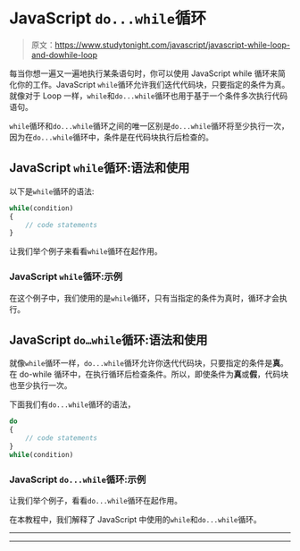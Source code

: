 # JavaScript `do...while`循环

> 原文：<https://www.studytonight.com/javascript/javascript-while-loop-and-dowhile-loop>

每当你想一遍又一遍地执行某条语句时，你可以使用 JavaScript while 循环来简化你的工作。JavaScript `while`循环允许我们迭代代码块，只要指定的条件为真。就像对于 Loop 一样，`while`和`do...while`循环也用于基于一个条件多次执行代码语句。

`while`循环和`do...while`循环之间的唯一区别是`do...while`循环将至少执行一次，因为在`do...while`循环中，条件是在代码块执行后检查的。

## JavaScript `while`循环:语法和使用

以下是`while`循环的语法:

```js
while(condition)
{
    // code statements
}
```

让我们举个例子来看看`while`循环在起作用。

### JavaScript `while`循环:示例

在这个例子中，我们使用的是`while`循环，只有当指定的条件为真时，循环才会执行。

## JavaScript `do…while`循环:语法和使用

就像`while`循环一样，`do...while`循环允许你迭代代码块，只要指定的条件是**真**。在 do-while 循环中，在执行循环后检查条件。所以，即使条件为**真**或**假**，代码块也至少执行一次。

下面我们有`do...while`循环的语法，

```js
do
{
    // code statements
}
while(condition)
```

### JavaScript `do...while`循环:示例

让我们举个例子，看看`do...while`循环在起作用。

在本教程中，我们解释了 JavaScript 中使用的`while`和`do...while`循环。

* * *

* * *